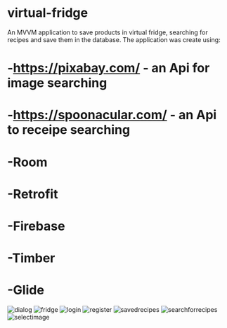 # virtual-fridge
An MVVM application to save products in virtual fridge, searching for recipes and save them in the database.
The application was create using:
# -https://pixabay.com/ - an Api for image searching
# -https://spoonacular.com/ - an Api to receipe searching
# -Room
# -Retrofit
# -Firebase
# -Timber
# -Glide

![dialog](https://user-images.githubusercontent.com/85635492/141696883-21da6b81-b1cc-42b5-8852-a2d1f238970b.jpg)
![fridge](https://user-images.githubusercontent.com/85635492/141696885-4790835b-27c5-4ad2-8892-d0882303c366.jpg)
![login](https://user-images.githubusercontent.com/85635492/141696886-7ef8beed-594f-463a-adda-a9e82edf4467.jpg)
![register](https://user-images.githubusercontent.com/85635492/141696887-a67a7eb8-6963-4dc0-af35-6e0443082128.jpg)
![savedrecipes](https://user-images.githubusercontent.com/85635492/141696889-0b4cca8a-e835-443f-bc2e-72dca9212214.jpg)
![searchforrecipes](https://user-images.githubusercontent.com/85635492/141696890-0f43c791-fa7e-48df-a13e-8df4cdbef19b.jpg)
![selectimage](https://user-images.githubusercontent.com/85635492/141696891-b96a60d1-98f2-4d3e-8ccc-46ce2cad483a.jpg)
